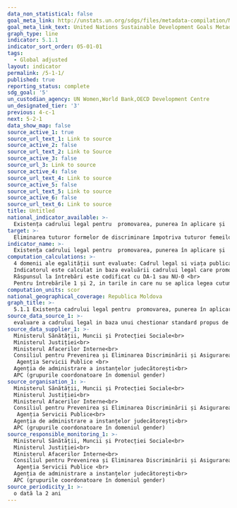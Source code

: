 ```yaml
---
data_non_statistical: false
goal_meta_link: http://unstats.un.org/sdgs/files/metadata-compilation/Metadata-Goal-5.pdf
goal_meta_link_text: United Nations Sustainable Development Goals Metadata (pdf 634kB)
graph_type: line
indicator: 5.1.1
indicator_sort_order: 05-01-01
tags:
  - Global adjusted
layout: indicator
permalink: /5-1-1/
published: true
reporting_status: complete
sdg_goal: '5'
un_custodian_agency: UN Women,World Bank,OECD Development Centre
un_designated_tier: '3'
previous: 4-c-1
next: 5-2-1
data_show_map: false
source_active_1: true
source_url_text_1: Link to source
source_active_2: false
source_url_text_2: Link to Source
source_active_3: false
source_url_3: Link to source
source_active_4: false
source_url_text_4: Link to source
source_active_5: false
source_url_text_5: Link to source
source_active_6: false
source_url_text_6: Link to source
title: Untitled
national_indicator_available: >-
  Existența cadrului legal pentru  promovarea, punerea în aplicare și  monitorizarea egalității și nediscriminării pe baza de sex
target: >-
  Eliminarea tuturor formelor de discriminare împotriva tuturor femeilor și fetelor de pretutindeni
indicator_name: >-
  Existența cadrului legal pentru  promovarea, punerea în aplicare și  monitorizarea egalității și nediscriminării pe baza de sex
computation_calculations: >-
  4 domenii ale egalității sunt evaluate: Cadrul legal si viața publica, Violenta împotriva femeilor, Ocuparea si beneficiile economice,  Căsătoria si familia <br> 
  Indicatorul este calculat in baza evaluării cadrului legal care promovează, susține si monitorizează egalitatea de gen utilizând un chestionar din 45 întrebări <br> 
  Răspunsul la întrebări este codificat cu DA-1 sau NU-0 <br> 
  Pentru întrebările 1 și 2, in tarile in care nu se aplica legea cutumiara si legea personala acestea sunt marcate ca N/A și nu sunt incluse în calcularea scorului general.
computation_units: scor
national_geographical_coverage: Republica Moldova
graph_title: >-
  5.1.1 Existența cadrului legal pentru  promovarea, punerea în aplicare și  monitorizarea egalității și nediscriminării pe baza de sex
source_data_source_1: >-
  evaluare a cadrului legal in baza unui chestionar standard propus de UN Women, BM, OECD cu 45 întrebări
source_data_supplier_1: >-
  Ministerul Sănătății, Muncii și Protecției Sociale<br> 
  Ministerul Justiției<br> 
  Ministerul Afacerilor Interne<br> 
  Consiliul pentru Prevenirea și Eliminarea Discriminării și Asigurarea Egalității,<br> 
   Agenția Servicii Publice <br> 
  Agenția de administrare a instanțelor judecătorești<br> 
  APC (grupurile coordonatoare în domeniul gender)
source_organisation_1: >-
  Ministerul Sănătății, Muncii și Protecției Sociale<br> 
  Ministerul Justiției<br> 
  Ministerul Afacerilor Interne<br> 
  Consiliul pentru Prevenirea și Eliminarea Discriminării și Asigurarea Egalității<br> 
   Agenția Servicii Publice<br> 
  Agenția de administrare a instanțelor judecătorești<br> 
  APC (grupurile coordonatoare în domeniul gender)
source_responsible_monitoring_1: >-
  Ministerul Sănătății, Muncii și Protecției Sociale<br> 
  Ministerul Justiției<br> 
  Ministerul Afacerilor Interne<br> 
  Consiliul pentru Prevenirea și Eliminarea Discriminării și Asigurarea Egalității,<br> 
   Agenția Servicii Publice <br> 
  Agenția de administrare a instanțelor judecătorești<br> 
  APC (grupurile coordonatoare în domeniul gender)
source_periodicity_1: >-
  o dată la 2 ani
---
```

